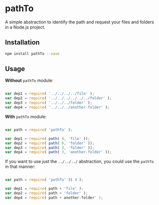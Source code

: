 # pathTo

A simple abstraction to identify the path and request your files and folders in a Node.js project.

## Installation

```sh
npm install pathTo --save
```

## Usage

**Without** `pathTo` module:

```js

var dep1 = require( '../../../../file' );
var dep2 = require( '../../../../../../folder' );
var dep3 = require( '../../../folder' );
var dep4 = require( '../../../another-folder' );

```

**With** `pathTo` module:

```js

var path = require( 'pathTo' );

var dep1 = require( path( 4, 'file' ));
var dep2 = require( path( 6, 'folder' ));
var dep3 = require( path( 3, 'folder' ));
var dep4 = require( path( 3, 'another-folder' ));

```

If you want to use just the `../../../` abstraction, you could use the `pathTo` in that manner:

```js

var path = require( 'pathTo' )( 4 );

var dep1 = require( path + 'file' );
var dep2 = require( path + 'folder' );
var dep4 = require( path + another-folder' );

```
